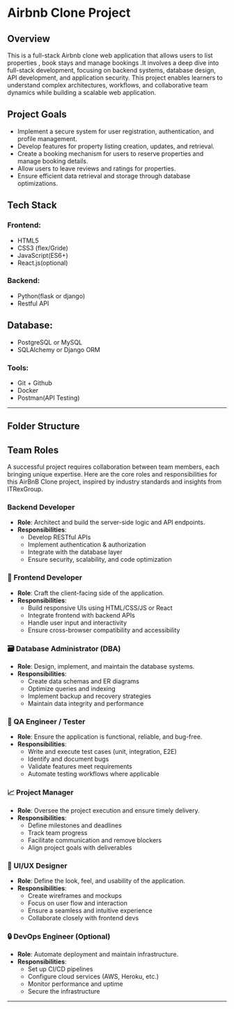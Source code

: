 # Airbnb Clone Project

## Overview

This is a full-stack Airbnb clone web application that allows users to list properties , book stays and manage bookings .It involves a deep dive into full-stack development, focusing on backend systems, database design, API development, and application security. This project enables learners to understand complex architectures, workflows, and collaborative team dynamics while building a scalable web application.

## Project  Goals

- Implement a secure system for user registration, authentication, and profile management.
- Develop features for property listing creation, updates, and retrieval.
- Create a booking mechanism for users to reserve properties and manage booking details.
- Allow users to leave reviews and ratings for properties.
- Ensure efficient data retrieval and storage through database optimizations.

## Tech Stack

### Frontend:
- HTML5
- CSS3 (flex/Gride)
- JavaScript(ES6+)
- React.js(optional)

### Backend:
- Python(flask or django)
- Restful API

## Database:
- PostgreSQL or MySQL
- SQLAlchemy or Django ORM

### Tools:
- Git + Github
- Docker 
- Postman(API Testing)

---

##  Folder Structure

##  Team Roles

A successful project requires collaboration between team members, each bringing unique expertise. Here are the core roles and responsibilities for this AirBnB Clone project, inspired by industry standards and insights from ITRexGroup.

### Backend Developer
- **Role**: Architect and build the server-side logic and API endpoints.
- **Responsibilities**: 
  - Develop RESTful APIs
  - Implement authentication & authorization
  - Integrate with the database layer
  - Ensure security, scalability, and code optimization

### 🎨 Frontend Developer
- **Role**: Craft the client-facing side of the application.
- **Responsibilities**:
  - Build responsive UIs using HTML/CSS/JS or React
  - Integrate frontend with backend APIs
  - Handle user input and interactivity
  - Ensure cross-browser compatibility and accessibility

### 🗃️ Database Administrator (DBA)
- **Role**: Design, implement, and maintain the database systems.
- **Responsibilities**:
  - Create data schemas and ER diagrams
  - Optimize queries and indexing
  - Implement backup and recovery strategies
  - Maintain data integrity and performance

### 🧪 QA Engineer / Tester
- **Role**: Ensure the application is functional, reliable, and bug-free.
- **Responsibilities**:
  - Write and execute test cases (unit, integration, E2E)
  - Identify and document bugs
  - Validate features meet requirements
  - Automate testing workflows where applicable

### 📈 Project Manager
- **Role**: Oversee the project execution and ensure timely delivery.
- **Responsibilities**:
  - Define milestones and deadlines
  - Track team progress
  - Facilitate communication and remove blockers
  - Align project goals with deliverables

### 🎨 UI/UX Designer
- **Role**: Define the look, feel, and usability of the application.
- **Responsibilities**:
  - Create wireframes and mockups
  - Focus on user flow and interaction
  - Ensure a seamless and intuitive experience
  - Collaborate closely with frontend devs

### 🔒 DevOps Engineer (Optional)
- **Role**: Automate deployment and maintain infrastructure.
- **Responsibilities**:
  - Set up CI/CD pipelines
  - Configure cloud services (AWS, Heroku, etc.)
  - Monitor performance and uptime
  - Secure the infrastructure

---

